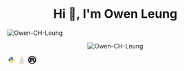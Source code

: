 <h1 align="center">Hi 👋, I'm Owen Leung</h1>
<p align="left"> <img src=https://komarev.com/ghpvc/?username=Owen-CH-Leung) alt=Owen-CH-Leung /> </p>

<p align="center"> <img src=https://github-readme-stats.vercel.app/api?username=Owen-CH-Leung&show_icons=true alt=Owen-CH-Leung /> </p>

<code><img height="20" alt="python" src="https://raw.githubusercontent.com/github/explore/80688e429a7d4ef2fca1e82350fe8e3517d3494d/topics/python/python.png"></code>
<code><img height="20" alt="java" src="https://raw.githubusercontent.com/github/explore/80688e429a7d4ef2fca1e82350fe8e3517d3494d/topics/java/java.png"></code>
<code><img height="20" alt="rust" src="https://raw.githubusercontent.com/github/explore/80688e429a7d4ef2fca1e82350fe8e3517d3494d/topics/rust/rust.png"></code>

